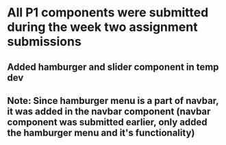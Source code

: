 # All P1 components were submitted during the week two assignment submissions

## Added hamburger and slider component in temp dev

## Note: Since hamburger menu is a part of navbar, it was added in the navbar component (navbar component was submitted earlier, only added the hamburger menu and it's functionality)
